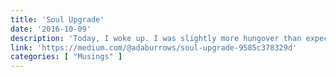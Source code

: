 ```yaml
---
title: 'Soul Upgrade'
date: '2016-10-09'
description: 'Today, I woke up. I was slightly more hungover than expected and, somehow, slightly more entangled in the soul of a friend who, just over a week ago, was hit by a car going full speed while trying to flag down help. At first, she was someone who talked to me at the local bar where she worked. Eventually, our relationship grew little by little. Before long we were talking about art, our traumas and struggles in life, and how we wanted the world to change. About a month ago, she told me, “I’m doing it. I’m giving my notice. I’m going to work on art full time. You should come by my studio sometime and we should work on a project together.” Replying excitedly, I said, “That would be awesome! Yes, let’s plan on it.” — which was all I could get in before she hurried off down the bar to serve a new customer, popping by every now and then to exchange a few words. It was becoming obvious our friendship was blossoming beyond what the structure of hanging out at the bar while she worked could hold.'
link: 'https://medium.com/@adaburrows/soul-upgrade-9585c378329d'
categories: [ "Musings" ]
---
```

